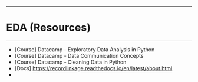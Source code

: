 ---------------------------------
# EDA (Resources)
---------------------------------
- [Course] Datacamp - Exploratory Data Analysis in Python
- [Course] Datacamp - Data Communication Concepts
- [Course] Datacamp - Cleaning Data in Python
- [Docs] https://recordlinkage.readthedocs.io/en/latest/about.html
- 